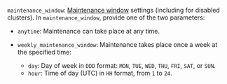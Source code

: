 `maintenance_window`: [Maintenance window](../../../managed-airflow/concepts/maintenance.md) settings (including for disabled clusters). In `maintenance_window`, provide one of the two parameters:

  * `anytime`: Maintenance can take place at any time.
  * `weekly_maintenance_window`: Maintenance takes place once a week at the specified time:

    * `day`: Day of week in `DDD` format: `MON`, `TUE`, `WED`, `THU`, `FRI`, `SAT`, or `SUN`.
    * `hour`: Time of day (UTC) in `HH` format, from `1` to `24`.